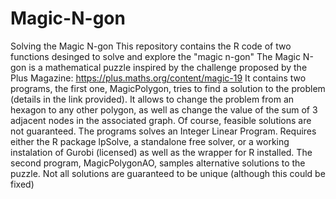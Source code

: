 # Magic-N-gon
Solving the Magic N-gon
This repository contains the R code of two functions desinged to solve and explore the "magic n-gon"
The Magic N-gon is a mathematical puzzle inspired by the challenge proposed by the Plus Magazine:
https://plus.maths.org/content/magic-19
It contains two programs, the first one, MagicPolygon, tries to find a solution to the problem
(details in the link provided). It allows to change the problem from an hexagon to any other polygon, 
as well as change the value of the sum of 3 adjacent nodes in the associated graph. Of course, feasible
solutions are not guaranteed. The programs solves an Integer Linear Program. Requires either the R package lpSolve,
a standalone free solver, or a working instalation of Gurobi (licensed) as well as the wrapper for R installed.
The second program, MagicPolygonAO, samples alternative solutions to the puzzle. Not all solutions are guaranteed
to be unique (although this could be fixed)
